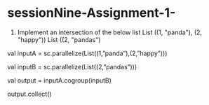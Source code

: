# sessionNine-Assignment-1-


1. Implement an intersection of the below list
List ((1, "panda"), (2, "happy"))
List ((2, "pandas")
 
val inputA = sc.parallelize(List((1,”panda”),(2,”happy”)))

val inputB = sc.parallelize(List((2,”pandas”)))

val output = inputA.cogroup(inputB)

output.collect()

